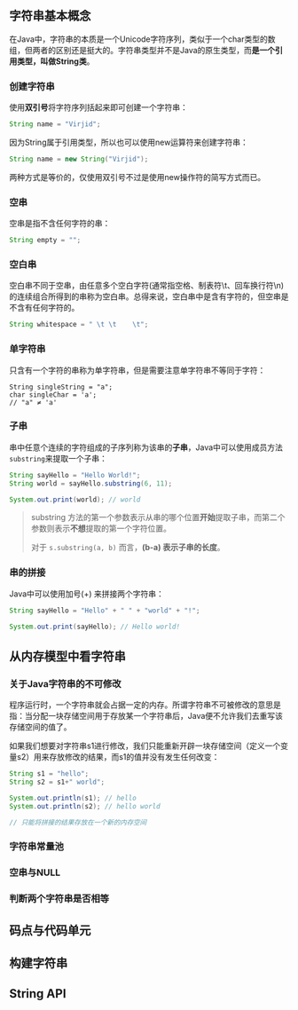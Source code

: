 ## 字符串基本概念

在Java中，字符串的本质是一个Unicode字符序列，类似于一个char类型的数组，但两者的区别还是挺大的。字符串类型并不是Java的原生类型，而**是一个引用类型，叫做String类**。

### 创建字符串

使用**双引号**将字符序列括起来即可创建一个字符串：

```java
String name = "Virjid";
```

因为String属于引用类型，所以也可以使用new运算符来创建字符串：

```java
String name = new String("Virjid");
```

两种方式是等价的，仅使用双引号不过是使用new操作符的简写方式而已。

### 空串

空串是指不含任何字符的串：

```java
String empty = "";
```

### 空白串

空白串不同于空串，由任意多个空白字符(通常指空格、制表符\t、回车换行符\n)的连续组合所得到的串称为空白串。总得来说，空白串中是含有字符的，但空串是不含有任何字符的。

```java
String whitespace = " \t \t    \t";
```

### 单字符串

只含有一个字符的串称为单字符串，但是需要注意单字符串不等同于字符：

```
String singleString = "a";
char singleChar = 'a';
// "a" ≠ 'a'
```

### 子串

串中任意个连续的字符组成的子序列称为该串的**子串**，Java中可以使用成员方法`substring`来提取一个子串：

```java
String sayHello = "Hello World!";
String world = sayHello.substring(6, 11);

System.out.print(world); // world
```

> substring 方法的第一个参数表示从串的哪个位置**开始**提取子串，而第二个参数则表示**不想**提取的第一个字符位置。
>
> 对于 `s.substring(a, b)` 而言，**(b-a) 表示子串的长度**。

### 串的拼接

Java中可以使用加号(+) 来拼接两个字符串：

```java
String sayHello = "Hello" + " " + "world" + "!";

System.out.print(sayHello); // Hello world!
```



## 从内存模型中看字符串

### 关于Java字符串的不可修改

程序运行时，一个字符串就会占据一定的内存。所谓字符串不可被修改的意思是指：当分配一块存储空间用于存放某一个字符串后，Java便不允许我们去重写该存储空间的值了。

如果我们想要对字符串s1进行修改，我们只能重新开辟一块存储空间（定义一个变量s2）用来存放修改的结果，而s1的值并没有发生任何改变：

```java
String s1 = "hello";
String s2 = s1+" world";

System.out.println(s1); // hello
System.out.println(s2); // hello world

// 只能将拼接的结果存放在一个新的内存空间
```

### 字符串常量池



### 空串与NULL



### 判断两个字符串是否相等



## 码点与代码单元



## 构建字符串



## String API